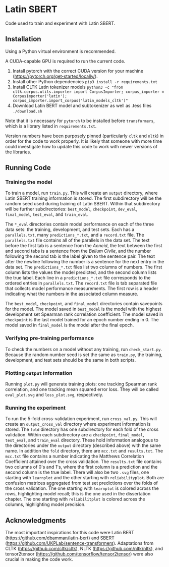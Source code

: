 # Latin SBERT

Code used to train and experiment with Latin SBERT.

## Installation

Using a Python virtual environment is recommended.

A CUDA-capable GPU is required to run the current code.

1. Install pytorch with the correct CUDA version for your machine (<https://pytorch.org/get-started/locally/>).
2. Install other Python dependencies
   `pip3 install -r requirements.txt`
3. Install CLTK Latin tokenizer models
   `python3 -c "from cltk.corpus.utils.importer import CorpusImporter; corpus_importer = CorpusImporter('latin'); corpus_importer.import_corpus('latin_models_cltk')"`
4. Download Latin BERT model and subtokenizer as well as .tess files
   `./download.sh`

Note that it is necessary for `pytorch` to be installed before `transformers`, which is a library listed in `requirements.txt`.

Version numbers have been purposely pinned (particularly `cltk` and `nltk`) in order for the code to work properly.
It is likely that someone with more time could investigate how to update this code to work with newer versions of the libraries.

## Running Code

### Training the model

To train a model, run `train.py`.
This will create an `output` directory, where Latin SBERT training information is stored.
The first subdirectory will be the random seed used during training of Latin SBERT.
Within that subdirectory will be further subdirectories: `best_model`, `checkpoint`, `dev_eval`, `final_model`, `test_eval`, and `train_eval`.

The `*_eval` directories contain model performance on each of the three data sets: the training, development, and test sets.
Each has a `parallels.txt`, many `predictions_*.txt`, and a `record.txt` file.
The `parallels.txt` file contains all of the parallels in the data set.
The text before the first tab is a sentence from the _Aeneid_, the text between the first and second tabs is a sentence from the _Bellum Civile_, and the number following the second tab is the label given to the sentence pair.
The text after the newline following the number is a sentence for the next entry in the data set.
The `predictions_*.txt` files list two columns of numbers.
The first column lists the values the model predicted, and the second column lists the true label.
Each line in a `predictions_*.txt` file corresponds to the ordered entries in `parallels.txt`.
The `record.txt` file is tab separated file that collects model performance measurements.
The first row is a header indicating what the numbers in the associated column measure.

The `best_model`, `checkpoint`, and `final_model` directories contain savepoints for the model.
The model saved in `best_model` is the model with the highest development set Spearman rank correlation coefficient.
The model saved in `checkpoint` is the last model trained for an epoch number ending in 0.
The model saved in `final_model` is the model after the final epoch.

### Verifying pre-training performance

To check the numbers on a model without any training, run `check_start.py`.
Because the random number seed is set the same as `train.py`, the training, development, and test sets should be the same in both scripts.

### Plotting `output` information

Running `plot.py` will generate training plots: one tracking Spearman rank correlation, and one tracking mean squared error loss.
They will be called `eval_plot.svg` and `loss_plot.svg`, respectively.

### Running the experiment

To run the 5-fold cross-validation experiment, run `cross_val.py`.
This will create an `output_cross_val` directory where experiment information is stored.
The `fold` directory has one subdirectory for each fold of the cross validation.
Within each subdirectory are a `checkpoint`, `final_model`, `test_eval`, and `train_eval` directory.
These hold information analogous to the directories under the `output` directory (described above) with the same name.
In addition the `fold` directory, there are `mcc.txt` and `results.txt`.
The `mcc.txt` file contains a number indicating the Matthews Correlation Coefficient attained over the cross validation.
The `results.txt` file contains two columns of 0's and 1's, where the first column is a prediction and the second column is the true label.
There will also be two `.svg` files, one starting with `learnplot` and the other starting with `reliabilityplot`.
Both are confusion matrices aggregated from test set predictions over the folds of the cross validation.
The one starting with `learnplot` is colored across the rows, highlighting model recall; this is the one used in the dissertation chapter.
The one starting with `reliabilitplot` is colored across the columns, highlighting model precision.

## Acknowledgments

The most important inspirations for this code were Latin BERT (<https://github.com/dbamman/latin-bert>) and SBERT (<https://github.com/UKPLab/sentence-transformers>).
Adaptations from CLTK (<https://github.com/cltk/cltk>), NLTK (<https://github.com/nltk/nltk>), and tensor2tensor (<https://github.com/tensorflow/tensor2tensor>) were also crucial in making the code work.
